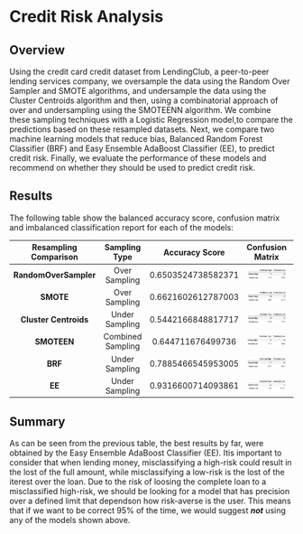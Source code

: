 # Credit Risk Analysis

## Overview
Using the credit card credit dataset from LendingClub, a peer-to-peer lending services company, we oversample the data using the Random Over Sampler and SMOTE algorithms, and undersample the data using the Cluster Centroids algorithm and then, using a combinatorial approach of over and undersampling using the SMOTEENN algorithm. We combine these sampling techniques with a Logistic Regression model,to compare the predictions based on these resampled datasets.
Next, we compare two machine learning models that reduce bias, Balanced Random Forest Classifier (BRF) and Easy Ensemble AdaBoost Classifier (EE), to predict credit risk. 
Finally, we evaluate the performance of these models and recommend on whether they should be used to predict credit risk.

## Results
The following table show the balanced accuracy score, confusion matrix and imbalanced classification report for each of the models:

|Resampling Comparison |Sampling Type    | Accuracy Score   | Confusion Matrix       | Classification Report  |
|:--------------------:|:---------------:|:----------------:|:----------------------:|:----------------------:|
|**RandomOverSampler** |Over Sampling    |0.6503524738582371|![](images/ROS_cm.png)  |![](images/ROS_cr.png)  |
|**SMOTE**             |Over Sampling    |0.6621602612787003|![](images/SMOTE_cm.png)|![](images/SMOTE_cr.png)|
|**Cluster Centroids** |Under Sampling   |0.5442166848817717|![](images/CC_cm.png)   |![](images/CC_cr.png)   |
|**SMOTEEN**           |Combined Sampling|0.644711676499736 |![](images/SMTN_cm.png) |![](images/SMTN_cr.png) |
|**BRF**               |Under Sampling   |0.7885466545953005|![](images/BRF_cm.png)  |![](images/BRF_cr.png)  |
|**EE**                |Under Sampling   |0.9316600714093861|![](images/EE_cm.png)   |![](images/EE_cr.png)   |

## Summary
As can be seen from the previous table, the best results by far, were obtained by the Easy Ensemble AdaBoost Classifier (EE). Itis important to consider that when lending money, misclassifying a high-risk could result in the lost of the full amount, while misclassifying a low-risk is the lost of the iterest over the loan. Due to the risk of loosing the complete loan to a misclassified high-risk, we should be looking for a model that has precision over a defined limit that dependson how risk-averse is the user. This means that if we want to be correct 95% of the time, we would suggest ***not*** using any of the models shown above. 

